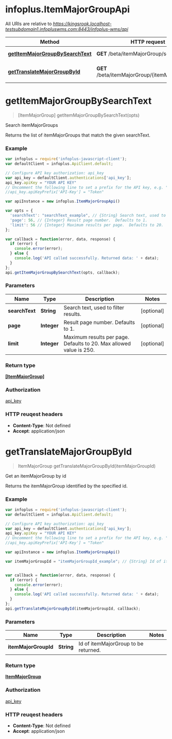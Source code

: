 # infoplus.ItemMajorGroupApi

All URIs are relative to *https://kingsrook.localhost-testsubdomain1.infopluswms.com:8443/infoplus-wms/api*

Method | HTTP request | Description
------------- | ------------- | -------------
[**getItemMajorGroupBySearchText**](ItemMajorGroupApi.md#getItemMajorGroupBySearchText) | **GET** /beta/itemMajorGroup/search | Search itemMajorGroups
[**getTranslateMajorGroupById**](ItemMajorGroupApi.md#getTranslateMajorGroupById) | **GET** /beta/itemMajorGroup/{itemMajorGroupId} | Get an itemMajorGroup by id


<a name="getItemMajorGroupBySearchText"></a>
# **getItemMajorGroupBySearchText**
> [ItemMajorGroup] getItemMajorGroupBySearchText(opts)

Search itemMajorGroups

Returns the list of itemMajorGroups that match the given searchText.

### Example
```javascript
var infoplus = require('infoplus-javascript-client');
var defaultClient = infoplus.ApiClient.default;

// Configure API key authorization: api_key
var api_key = defaultClient.authentications['api_key'];
api_key.apiKey = "YOUR API KEY"
// Uncomment the following line to set a prefix for the API key, e.g. "Token" (defaults to null)
//api_key.apiKeyPrefix['API-Key'] = "Token"

var apiInstance = new infoplus.ItemMajorGroupApi()

var opts = { 
  'searchText': "searchText_example", // {String} Search text, used to filter results.
  'page': 56, // {Integer} Result page number.  Defaults to 1.
  'limit': 56 // {Integer} Maximum results per page.  Defaults to 20.  Max allowed value is 250.
};

var callback = function(error, data, response) {
  if (error) {
    console.error(error);
  } else {
    console.log('API called successfully. Returned data: ' + data);
  }
};
api.getItemMajorGroupBySearchText(opts, callback);
```

### Parameters

Name | Type | Description  | Notes
------------- | ------------- | ------------- | -------------
 **searchText** | **String**| Search text, used to filter results. | [optional] 
 **page** | **Integer**| Result page number.  Defaults to 1. | [optional] 
 **limit** | **Integer**| Maximum results per page.  Defaults to 20.  Max allowed value is 250. | [optional] 

### Return type

[**[ItemMajorGroup]**](ItemMajorGroup.md)

### Authorization

[api_key](../README.md#api_key)

### HTTP reuqest headers

 - **Content-Type**: Not defined
 - **Accept**: application/json

<a name="getTranslateMajorGroupById"></a>
# **getTranslateMajorGroupById**
> ItemMajorGroup getTranslateMajorGroupById(itemMajorGroupId)

Get an itemMajorGroup by id

Returns the itemMajorGroup identified by the specified id.

### Example
```javascript
var infoplus = require('infoplus-javascript-client');
var defaultClient = infoplus.ApiClient.default;

// Configure API key authorization: api_key
var api_key = defaultClient.authentications['api_key'];
api_key.apiKey = "YOUR API KEY"
// Uncomment the following line to set a prefix for the API key, e.g. "Token" (defaults to null)
//api_key.apiKeyPrefix['API-Key'] = "Token"

var apiInstance = new infoplus.ItemMajorGroupApi()

var itemMajorGroupId = "itemMajorGroupId_example"; // {String} Id of itemMajorGroup to be returned.


var callback = function(error, data, response) {
  if (error) {
    console.error(error);
  } else {
    console.log('API called successfully. Returned data: ' + data);
  }
};
api.getTranslateMajorGroupById(itemMajorGroupId, callback);
```

### Parameters

Name | Type | Description  | Notes
------------- | ------------- | ------------- | -------------
 **itemMajorGroupId** | **String**| Id of itemMajorGroup to be returned. | 

### Return type

[**ItemMajorGroup**](ItemMajorGroup.md)

### Authorization

[api_key](../README.md#api_key)

### HTTP reuqest headers

 - **Content-Type**: Not defined
 - **Accept**: application/json

